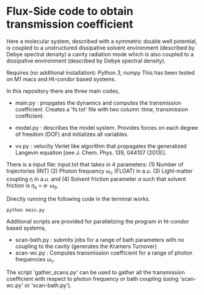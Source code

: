 # Flux-Side code to obtain transmission coefficient 

Here a molecular system, described with a symmetric double well potential, is coupled to a unstructured dissipative solvent environment (described by Debye spectral density) a cavity radiation mode which is also coupled to a dissipative environment (described by Debye spectral density).

Requires (no additional installation): Python 3, numpy 
This has been tested on M1 macs and Ht-condor based systems.

In this repository there are three main codes,

* main.py : propgates the dynamics and computes the transmission coefficient. Creates a 'fs.txt' file with two column :time, transmission coefficient. 

* model.py : describes the model system. Provides forces on each degree of freedom (DOF) and initializes all variables.

* vv.py : velocity Verlet like algorithm that propagates the generalized Langevin equation [see J. Chem. Phys. 139, 044107 (2013)]. 

There is a input file: input.txt that takes in 4 parameters: (1) Number of trajectories (INT) (2) Photon frequency $\omega_c$ (FLOAT) in a.u. (3) Light-matter coupling η in a.u. and (4) Solvent friction parameter $a$ such that solvent friction is $\eta_s$ = $a \cdot$  $\omega_b$. 

Directly running the following code in the terminal works.
```
python main.py
```

Additional scripts are provided for parallelizing the program in ht-condor based systems,

* scan-bath.py : submits jobs for a range of bath parameters with no coupling to the cavity (generates the Kramers Turnover) 
* scan-wc.py : Computes transmission coefficient for a range of photon frequencies $\omega_c$. 

The script 'gather_scans.py' can be used to gather all the transmission coefficient with respect to photon frequency or bath coupling (using 'scan-wc.py' or 'scan-bath.py'). 
